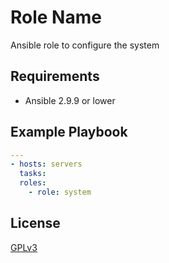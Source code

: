 Role Name
=========

Ansible role to configure the system

Requirements
------------

- Ansible 2.9.9 or lower

Example Playbook
----------------

```yml
---
- hosts: servers
  tasks:
  roles:
    - role: system
```

License
-------

[GPLv3](LICENSE)
